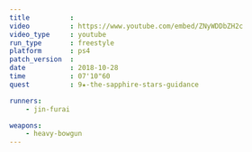 ```yaml
---
title          :
video          : https://www.youtube.com/embed/ZNyWDDbZH2c
video_type     : youtube
run_type       : freestyle
platform       : ps4
patch_version  :
date           : 2018-10-28
time           : 07'10"60
quest          : 9★-the-sapphire-stars-guidance

runners:
    - jin-furai

weapons:
    - heavy-bowgun
---
```

